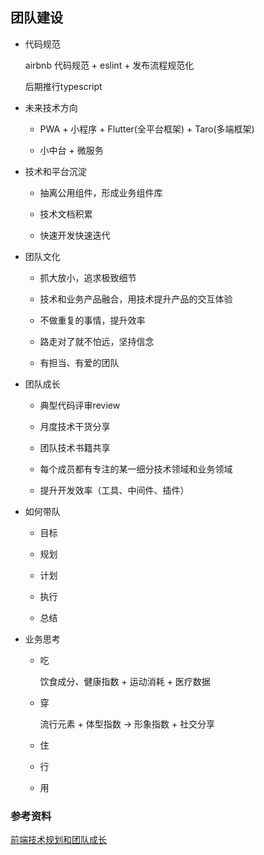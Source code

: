 ## 团队建设

* 代码规范

  airbnb 代码规范 + eslint + 发布流程规范化

  后期推行typescript

* 未来技术方向

  - PWA + 小程序 + Flutter(全平台框架) + Taro(多端框架)

  - 小中台 + 微服务

* 技术和平台沉淀

  - 抽离公用组件，形成业务组件库

  - 技术文档积累

  - 快速开发快速迭代

* 团队文化

  - 抓大放小，追求极致细节

  - 技术和业务产品融合，用技术提升产品的交互体验

  - 不做重复的事情，提升效率

  - 路走对了就不怕远，坚持信念

  - 有担当、有爱的团队

* 团队成长

  - 典型代码评审review

  - 月度技术干货分享

  - 团队技术书籍共享

  - 每个成员都有专注的某一细分技术领域和业务领域

  - 提升开发效率（工具、中间件、插件）

* 如何带队

  - 目标

  - 规划

  - 计划

  - 执行

  - 总结

* 业务思考

  - 吃

    饮食成分、健康指数 + 运动消耗 + 医疗数据
  
  - 穿

    流行元素 + 体型指数 -> 形象指数 + 社交分享

  - 住
  
  - 行

  - 用


### 参考资料

[前端技术规划和团队成长](https://segmentfault.com/a/1190000018997167)
